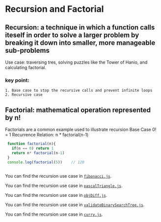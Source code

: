 # Recursion and Factorial

## Recursion: a technique in which a function calls iteself in order to solve a larger problem by breaking it down into smaller, more manageable sub-problems
Use case: traversing tres, solving puzzles like the Tower of Hanio, and calculating factorial.
### key point:  
    1. Base case to stop the recursive calls and prevent infinite loops
    2. Recursive case 

## Factorial: mathematical operation represented by n!
Factorials are a common example used to illustrate recursion 
Base Case 0! = 1
Recurrence Relation: n * factorial(n-1)
 ```js
  function factorial(n){
    if(n == 0) return 1
    return n* factorial(n-1)
  }
  console.log(factorial(5))    // 120
    
```

You can find the recursion use case in [`fibonacci.js`](./fibonacci.js).

You can find the recursion use case in [`pascalTriangle.js`](./pascalTriangle.js).

You can find the recursion use case in [`objDiff.js`](./objDiff.js).

You can find the recursion use case in [`validateBinarySearchTree.js`](./validateBinarySearchTree.js).

You can find the recursion use case in [`curry.js`](./curry.js).
